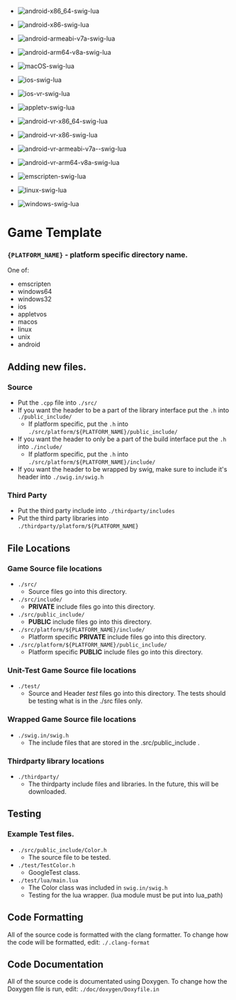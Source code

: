 
* ![android-x86_64-swig-lua](https://github.com/njligames/testappcode/workflows/android-x86_64-swig-lua/badge.svg?branch=master)
* ![android-x86-swig-lua](https://github.com/njligames/testappcode/workflows/android-x86-swig-lua/badge.svg?branch=master)
* ![android-armeabi-v7a-swig-lua](https://github.com/njligames/testappcode/workflows/android-armeabi-v7a-swig-lua/badge.svg?branch=master)
* ![android-arm64-v8a-swig-lua](https://github.com/njligames/testappcode/workflows/android-arm64-v8a-swig-lua/badge.svg?branch=master)

* ![macOS-swig-lua](https://github.com/njligames/testappcode/workflows/macOS-swig-lua/badge.svg?branch=master)

* ![ios-swig-lua](https://github.com/njligames/testappcode/workflows/ios-swig-lua/badge.svg?branch=master)

* ![ios-vr-swig-lua](https://github.com/njligames/testappcode/workflows/ios-vr-swig-lua/badge.svg?branch=master)

* ![appletv-swig-lua](https://github.com/njligames/testappcode/workflows/appletv-swig-lua/badge.svg?branch=master)

* ![android-vr-x86_64-swig-lua](https://github.com/njligames/testappcode/workflows/android-vr-x86_64-swig-lua/badge.svg?branch=master)
* ![android-vr-x86-swig-lua](https://github.com/njligames/testappcode/workflows/android-vr-x86-swig-lua/badge.svg?branch=master)
* ![android-vr-armeabi-v7a--swig-lua](https://github.com/njligames/testappcode/workflows/android-vr-armeabi-v7a--swig-lua/badge.svg?branch=master)
* ![android-vr-arm64-v8a-swig-lua](https://github.com/njligames/testappcode/workflows/android-vr-arm64-v8a-swig-lua/badge.svg?branch=master)

* ![emscripten-swig-lua](https://github.com/njligames/testappcode/workflows/emscripten-swig-lua/badge.svg?branch=master)

* ![linux-swig-lua](https://github.com/njligames/testappcode/workflows/linux-swig-lua/badge.svg?branch=master)

* ![windows-swig-lua](https://github.com/njligames/testappcode/workflows/windows-swig-lua/badge.svg?branch=master)

# Game Template

### `{PLATFORM_NAME}` - platform specific directory name. 
One of: 
* emscripten
* windows64
* windows32
* ios
* appletvos
* macos
* linux
* unix
* android

## Adding new files.

### Source

* Put the `.cpp` file into `./src/`
* If you want the header to be a part of the library interface put the `.h` into `./public_include/`
    * If platform specific, put the `.h` into `./src/platform/${PLATFORM_NAME}/public_include/`
* If you want the header to only be a part of the build interface put the `.h` into `./include/`
    * If platform specific, put the `.h` into `./src/platform/${PLATFORM_NAME}/include/`
* If you want the header to be wrapped by swig, make sure to include it's header into `./swig.in/swig.h`

### Third Party
* Put the third party include into `./thirdparty/includes`
* Put the third party libraries into `./thirdparty/platform/${PLATFORM_NAME}`

## File Locations

### Game Source file locations
* `./src/`
    * Source files go into this directory.
* `./src/include/`
    * **PRIVATE** include files go into this directory.
* `./src/public_include/`
    * **PUBLIC** include files go into this directory.
* `./src/platform/${PLATFORM_NAME}/include/`
    * Platform specific **PRIVATE** include files go into this directory.
* `./src/platform/${PLATFORM_NAME}/public_include/`
    * Platform specific **PUBLIC** include files go into this directory.

### Unit-Test Game Source file locations
* `./test/`
    * Source and Header *test* files go into this directory. The tests should be testing what is in the ./src files only.

### Wrapped Game Source file locations
* `./swig.in/swig.h`
    * The include files that are stored in the .src/public_include .

### Thirdparty library locations
* `./thirdparty/`
    * The thirdparty include files and libraries. In the future, this will be downloaded.

## Testing
### Example Test files.
* `./src/public_include/Color.h`
    * The source file to be tested.
* `./test/TestColor.h`
    * GoogleTest class.
* `./test/lua/main.lua`
    * The Color class was included in `swig.in/swig.h`
    * Testing for the lua wrapper. (lua module must be put into lua_path)

## Code Formatting
All of the source code is formatted with the clang formatter. To change how the code will be formatted, edit: `./.clang-format`
## Code Documentation
All of the source code is documentated using Doxygen. To change how the Doxygen file is run, edit: `./doc/doxygen/Doxyfile.in`
